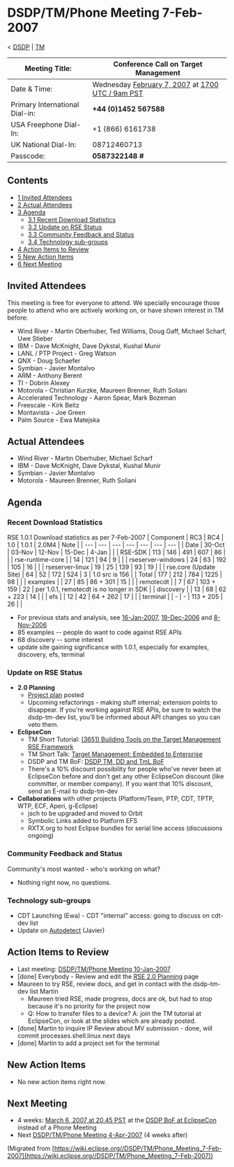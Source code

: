 

DSDP/TM/Phone Meeting 7-Feb-2007
================================

< [DSDP](./DSDP "DSDP")‎ | [TM](./DSDP/TM "DSDP/TM")

| Meeting Title: | **Conference Call on Target Management** |
| --- | --- |
| Date & Time: | Wednesday [February 7, 2007](./index.php?title=February_7,_2007&action=edit&redlink=1 "February 7, 2007 (page does not exist)") at [1700 UTC / 9am PST](http://www.timeanddate.com/worldclock/fixedtime.html?month=2&day=7&year=2007&hour=17&min=00&sec=0&p1=0) |
| Primary International Dial-in: | **+44 (0)1452 567588** |
| USA Freephone Dial-In: | +1 (866) 6161738 |
| UK National Dial-In: | 08712460713 |
| Passcode: | **0587322148 #** |

Contents
--------

*   [1 Invited Attendees](#Invited-Attendees)
*   [2 Actual Attendees](#Actual-Attendees)
*   [3 Agenda](#Agenda)
    *   [3.1 Recent Download Statistics](#Recent-Download-Statistics)
    *   [3.2 Update on RSE Status](#Update-on-RSE-Status)
    *   [3.3 Community Feedback and Status](#Community-Feedback-and-Status)
    *   [3.4 Technology sub-groups](#Technology-sub-groups)
*   [4 Action Items to Review](#Action-Items-to-Review)
*   [5 New Action Items](#New-Action-Items)
*   [6 Next Meeting](#Next-Meeting)

Invited Attendees
-----------------

This meeting is free for everyone to attend. We specially encourage those people to attend who are actively working on, or have shown interest in TM before:

*   Wind River - Martin Oberhuber, Ted Williams, Doug Gaff, Michael Scharf, Uwe Stieber
*   IBM - Dave McKnight, Dave Dykstal, Kushal Munir
*   LANL / PTP Project - Greg Watson
*   QNX - Doug Schaefer
*   Symbian - Javier Montalvo
*   ARM - Anthony Berent
*   TI - Dobrin Alexey
*   Motorola - Christian Kurzke, Maureen Brenner, Ruth Soliani
*   Accelerated Technology - Aaron Spear, Mark Bozeman
*   Freescale - Kirk Beitz
*   Montavista - Joe Green
*   Palm Source - Ewa Matejska

Actual Attendees
----------------

*   Wind River - Martin Oberhuber, Michael Scharf
*   IBM - Dave McKnight, Dave Dykstal, Kushal Munir
*   Symbian - Javier Montalvo
*   Motorola - Maureen Brenner, Ruth Soliani

Agenda
------

### Recent Download Statistics

RSE 1.0.1 Download statistics as per 7-Feb-2007
| Component | RC3 | RC4 | 1.0 | 1.0.1 | 2.0M4 | Note |
| --- | --- | --- | --- | --- | --- | --- |
| Date | 30-Oct | 03-Nov | 12-Nov | 15-Dec | 4-Jan |  |
| RSE-SDK | 113 | 146 | 491 | 607 | 86 |  |
| rse-runtime-core |  | 14 | 121 | 94 | 9 |  |
| rseserver-windows | 24 | 63 | 192 | 105 | 16 |  |
| rseserver-linux | 19 | 25 | 139 | 93 | 19 |  |
| rse.core (Update Site) | 64 | 52 | 172 | 524 | 3 | 1.0 src is 156 |
| Total | 177 | 212 | 784 | 1225 | 98 |  |
| examples |  | 27 | 85 | 86 + 301 | 15 |  |
| remotecdt |  | 7 | 67 | 103 + 159 | 22 | per 1.0.1, remotecdt is no longer in SDK |
| discovery |  | 13 | 68 | 62 + 223 | 14 |  |
| efs |  | 12 | 42 | 64 + 262 | 17 |  |
| terminal |  | - | - | 113 + 205 | 26 |  |

*   For previous stats and analysis, see [16-Jan-2007](./DSDP/TM/Committer_Phone_Meeting_16-Jan-2007 "DSDP/TM/Committer Phone Meeting 16-Jan-2007"), [19-Dec-2006](./DSDP/TM/Committer_Phone_Meeting_19-Dec-2006 "DSDP/TM/Committer Phone Meeting 19-Dec-2006") and [8-Nov-2006](./DSDP/TM/Phone_Meeting_8-Nov-2006 "DSDP/TM/Phone Meeting 8-Nov-2006")
*   85 examples -- people do want to code against RSE APIs
*   68 discovery -- some interest
*   update site gaining significance with 1.0.1, especially for examples, discovery, efs, terminal

### Update on RSE Status

*   **2.0 Planning**
    *   [Project plan](https://www.eclipse.org/dsdp/tm/development/tm_project_plan_2_0.html) posted
    *   Upcoming refactorings - making stuff internal; extension points to disappear. If you're working against RSE APIs, be sure to watch the dsdp-tm-dev list, you'll be informed about API changes so you can veto them.
*   **EclipseCon**
    *   TM Short Tutorial: [(3651) Building Tools on the Target Management RSE Framework](http://www.eclipsecon.org/2007/index.php?page=sub/&id=3651)
    *   TM Short Talk: [Target Management: Embedded to Enterprise](http://www.eclipsecon.org/2007/index.php?not_accepted=0&page=sub/&id=3781&conference=2007)
    *   DSDP and TM BoF: [DSDP TM, DD and TmL BoF](http://www.eclipsecon.org/2007/index.php?not_accepted=0&page=sub/&id=4201&conference=2007)
    *   There's a 10% discount possibility for people who've never been at EclipseCon before and don't get any other EclipseCon discount (like committer, or member company). If you want that 10% discount, send an E-mail to dsdp-tm-dev
*   **Collaborations** with other projects (Platform/Team, PTP, CDT, TPTP, WTP, ECF, Aperi, g-Eclipse)
    *   jsch to be upgraded and moved to Orbit
    *   Symbolic Links added to Platform EFS
    *   RXTX.org to host Eclipse bundles for serial line access (discussions ongoing)

### Community Feedback and Status

Community's most wanted - who's working on what?

*   Nothing right now, no questions.

### Technology sub-groups

*   CDT Launching (Ewa) - CDT "internal" access: going to discuss on cdt-dev list
*   Update on [Autodetect](./DSDP/TM/Autodetect "DSDP/TM/Autodetect") (Javier)

Action Items to Review
----------------------

*   Last meeting: [DSDP/TM/Phone Meeting 10-Jan-2007](./DSDP/TM/Phone_Meeting_10-Jan-2007 "DSDP/TM/Phone Meeting 10-Jan-2007")
*   \[done\] Everybody - Review and edit the [RSE 2.0 Planning](./RSE_2.0_Planning "RSE 2.0 Planning") page
*   Maureen to try RSE, review docs, and get in contact with the dsdp-tm-dev list Martin
    *   Maureen tried RSE, made progress, docs are ok, but had to stop because it's no priority for the project now
    *   Q: How to transfer files to a device? A: join the TM tutorial at EclipseCon, or look at the slides which are already posted.
*   \[done\] Martin to inquire IP Review about MV submission - done, will commit processes.shell.linux next days
*   \[done\] Martin to add a project set for the terminal

New Action Items
----------------

*   No new action items right now.

Next Meeting
------------

*   4 weeks: [March 6, 2007 at 20.45 PST](http://www.timeanddate.com/worldclock/personal.html?month=3&day=6&year=2007&hour=20&min=45&sec=0&p1=221) at the [DSDP BoF at EclipseCon](http://www.eclipsecon.org/2007/index.php?page=sub/&id=4201) instead of a Phone Meeting
*   Next [DSDP/TM/Phone Meeting 4-Apr-2007](./DSDP/TM/Phone_Meeting_4-Apr-2007 "DSDP/TM/Phone Meeting 4-Apr-2007") (4 weeks after)


(Migrated from [https://wiki.eclipse.org//DSDP/TM/Phone_Meeting_7-Feb-2007](https://wiki.eclipse.org//DSDP/TM/Phone_Meeting_7-Feb-2007))